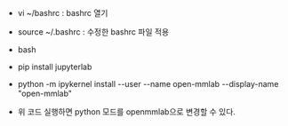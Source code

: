 * vi ~/bashrc   : bashrc 열기
* source ~/.bashrc   : 수정한 bashrc 파일 적용
* bash
* pip install jupyterlab
* python -m ipykernel install --user --name open-mmlab --display-name "open-mmlab"

* 위 코드 실행하면 python 모드를 openmmlab으로 변경할 수 있다.



